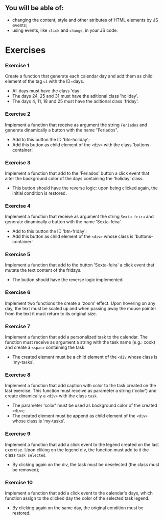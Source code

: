 ## You will be able of:

- changing the content, style and other atributes of HTML elements by JS events;
- using events, like `click` and `change`, in your JS code.

# Exercises

### Exercise 1

Create a function that generate each calendar day and add them as child element of the tag `ul` with the ID=days.

- All days must have the class 'day'.
- The days 24, 25 and 31 must have the aditional class 'holiday'.
- The days 4, 11, 18 and 25 must have the aditional class 'friday'.

### Exercise 2

Implement a function that receive as argument the string `Feriados` and generate dinamically a
button with the name "Feriados".

- Add to this button the ID 'btn-holiday';
- Add this button as child element of the `<div>` with the class 'buttons-container'.

### Exercise 3

Implement a function that add to the 'Feriados' button a click event that alter the
background color of the days containing the 'holiday' class.

- This button should have the reverse logic: upon being clicked again, the initial
  condition is restored.

### Exercise 4

Implement a function that receive as argument the string `Sexta-feira` and generate dinamically a button with the name 'Sexta-feira'.

- Add to this button the ID 'btn-friday';
- Add this button as child element of the `<div>` whose class is 'buttons-container'.

### Exercise 5

Implement a function that add to the button 'Sexta-feira' a click event that mutate
the text content of the fridays.

- The button should have the reverse logic implemented.

### Exercise 6

Implement two functions the create a 'zoom' effect. Upon hovering on any day, the text must be
scaled up and when passing away the mouse pointer from the text it must return to its original size.

### Exercise 7

Implement a function that add a personalized task to the calendar. The function must receive as
argument a string with the task name (e.g.: cook) and create a `<span>` containing the task.

- The created element must be a child element of the `<div` whose class is 'my-tasks'.

### Exercise 8

Implement a function that add caption with color to the task created on the last exercise.
This function must receive as parameter a string ('color') and create dinamically a `<div>`
with the class `task`.

- The parameter 'color' must be used as background color of the created `<div>`;
- The created element must be append as child element of the `<div>` whose class is 'my-tasks'.

### Exercise 9

Implement a function that add a click event to the legend created on the last exercise. Upon cliking on the legend div, the function must add to it the class `task selected`.

- By clicking again on the div, the task must be deselected (the class must be removed);

### Exercise 10

Implement a function that add a click event to the calendar's days, which function assign to the
clicked day the color of the selected task legend.

- By clicking again on the same day, the original condition must be restored.
